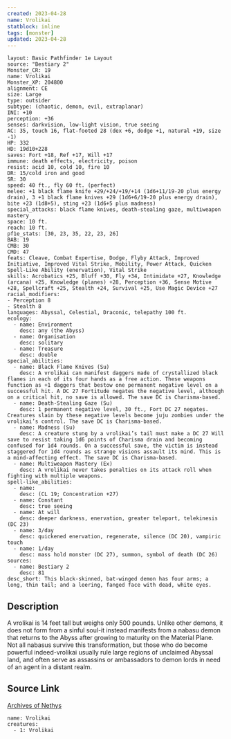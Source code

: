 ```yaml
---
created: 2023-04-28
name: Vrolikai
statblock: inline
tags: [monster]
updated: 2023-04-28
---
```

```statblock
layout: Basic Pathfinder 1e Layout
source: "Bestiary 2"
Monster_CR: 19
name: Vrolikai
Monster_XP: 204800
alignment: CE
size: Large
type: outsider
subtype: (chaotic, demon, evil, extraplanar)
INI: +10
perception: +36
senses: darkvision, low-light vision, true seeing
AC: 35, touch 16, flat-footed 28 (dex +6, dodge +1, natural +19, size -1)
HP: 332
HD: 19d10+228
saves: Fort +18, Ref +17, Will +17
immune: death effects, electricity, poison
resist: acid 10, cold 10, fire 10
DR: 15/cold iron and good
SR: 30
speed: 40 ft., fly 60 ft. (perfect)
melee: +1 black flame knife +29/+24/+19/+14 (1d6+11/19-20 plus energy drain), 3 +1 black flame knives +29 (1d6+6/19-20 plus energy drain), bite +23 (1d8+5), sting +23 (1d6+5 plus madness)
special_attacks: black flame knives, death-stealing gaze, multiweapon mastery
space: 10 ft.
reach: 10 ft.
pf1e_stats: [30, 23, 35, 22, 23, 26]
BAB: 19
CMB: 30
CMD: 47
feats: Cleave, Combat Expertise, Dodge, Flyby Attack, Improved Initiative, Improved Vital Strike, Mobility, Power Attack, Quicken Spell-Like Ability (enervation), Vital Strike
skills: Acrobatics +25, Bluff +30, Fly +34, Intimidate +27, Knowledge (arcana) +25, Knowledge (planes) +28, Perception +36, Sense Motive +28, Spellcraft +25, Stealth +24, Survival +25, Use Magic Device +27
racial_modifiers:
- Perception 8
- Stealth 8
languages: Abyssal, Celestial, Draconic, telepathy 100 ft.
ecology:
  - name: Environment
    desc: any (the Abyss)
  - name: Organisation
    desc: solitary
  - name: Treasure
    desc: double
special_abilities:
  - name: Black Flame Knives (Su)
    desc: A vrolikai can manifest daggers made of crystallized black flames in each of its four hands as a free action. These weapons function as +1 daggers that bestow one permanent negative level on a successful hit. A DC 27 Fortitude negates the negative level, although on a critical hit, no save is allowed. The save DC is Charisma-based.
  - name: Death-Stealing Gaze (Su)
    desc: 1 permanent negative level, 30 ft., Fort DC 27 negates. Creatures slain by these negative levels become juju zombies under the vrolikai’s control. The save DC is Charisma-based.
  - name: Madness (Su)
    desc: A creature stung by a vrolikai’s tail must make a DC 27 Will save to resist taking 1d6 points of Charisma drain and becoming confused for 1d4 rounds. On a successful save, the victim is instead staggered for 1d4 rounds as strange visions assault its mind. This is a mind-affecting effect. The save DC is Charisma-based.
  - name: Multiweapon Mastery (Ex)
    desc: A vrolikai never takes penalties on its attack roll when fighting with multiple weapons.
spell-like_abilities:
  - name:
    desc: (CL 19; Concentration +27)
  - name: Constant
    desc: true seeing
  - name: At will
    desc: deeper darkness, enervation, greater teleport, telekinesis (DC 23)
  - name: 3/day
    desc: quickened enervation, regenerate, silence (DC 20), vampiric touch
  - name: 1/day
    desc: mass hold monster (DC 27), summon, symbol of death (DC 26)
sources:
  - name: Bestiary 2
    desc: 81
desc_short: This black-skinned, bat-winged demon has four arms; a long, thin tail; and a leering, fanged face with dead, white eyes. 
```
## Description
A vrolikai is 14 feet tall but weighs only 500 pounds. Unlike other demons, it does not form from a sinful soul-it instead manifests from a nabasu demon that returns to the Abyss after growing to maturity on the Material Plane. Not all nabasus survive this transformation, but those who do become powerful indeed-vrolikai usually rule large regions of unclaimed Abyssal land, and often serve as assassins or ambassadors to demon lords in need of an agent in a distant realm.
## Source Link
[Archives of Nethys](https://aonprd.com/MonsterDisplay.aspx?ItemName=Vrolikai)
```encounter-table
name: Vrolikai
creatures:
  - 1: Vrolikai
```
